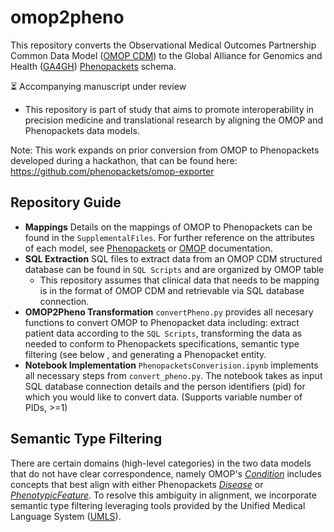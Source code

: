 # omop2pheno

This repository converts the Observational Medical Outcomes Partnership Common Data Model ([OMOP CDM](https://www.ohdsi.org/data-standardization/)) to the Global Alliance for Genomics and Health ([GA4GH](https://www.ga4gh.org/#/)) [Phenopackets](http://phenopackets.org/) schema.

⏳ Accompanying manuscript under review
* This repository is part of study that aims to promote interoperability in precision medicine and translational research by aligning the OMOP and Phenopackets data models.

Note: This work expands on prior conversion from OMOP to Phenopackets developed during a hackathon, that can be found here: https://github.com/phenopackets/omop-exporter

## Repository Guide
* **Mappings** Details on the mappings of OMOP to Phenopackets can be found in the `SupplementalFiles`. For further reference on the attributes of each model, see [Phenopackets](https://phenopacket-schema.readthedocs.io/en/latest/index.html) or [OMOP](https://ohdsi.github.io/CommonDataModel/cdm53.html) documentation.
* **SQL Extraction** SQL files to extract data from an OMOP CDM structured database can be found in `SQL Scripts` and are organized by OMOP table 
  * This repository assumes that clinical data that needs to be mapping is in the format of OMOP CDM and retrievable via SQL database connection.
* **OMOP2Pheno Transformation** `convertPheno.py` provides all necesary functions to convert OMOP to Phenopacket data including: extract patient data according to the `SQL Scripts`, transforming the data as needed to conform to Phenopackets specifications, semantic type filtering (see below<Semantic Type Filtering> , and generating a Phenopacket entity.
* **Notebook Implementation**  `PhenopacketsConverision.ipynb` implements all necessary steps from `convert_pheno.py`. The notebook takes as input SQL database connection details and the person identifiers (pid) for which you would like to convert data. (Supports variable number of PIDs, >=1)

## Semantic Type Filtering
There are certain domains (high-level categories) in the two data models that do not have clear correspondence, namely OMOP's [_Condition_](https://ohdsi.github.io/CommonDataModel/cdm53.html#CONDITION_OCCURRENCE) includes concepts that best align with either Phenopackets [_Disease_](https://phenopacket-schema.readthedocs.io/en/latest/disease.html) or [_PhenotypicFeature_](https://phenopacket-schema.readthedocs.io/en/latest/phenotype.html). To resolve this ambiguity in alignment, we incorporate semantic type filtering leveraging tools provided by the Unified Medical Language System ([UMLS](https://www.nlm.nih.gov/research/umls/index.html)). 
